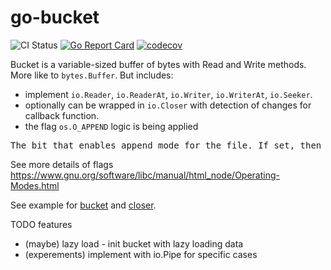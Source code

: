 # go-bucket

![CI Status](https://github.com/gebv/go-bucket/workflows/tests/badge.svg)
[![Go Report Card](https://goreportcard.com/badge/github.com/gebv/go-bucket)](https://goreportcard.com/report/github.com/gebv/go-bucket)
[![codecov](https://codecov.io/gh/gebv/go-bucket/branch/master/graph/badge.svg)](https://codecov.io/gh/gebv/go-bucket)


Bucket is a variable-sized buffer of bytes with Read and Write methods. More like to `bytes.Buffer`. But includes:

- implement `io.Reader`, `io.ReaderAt`, `io.Writer`, `io.WriterAt`, `io.Seeker`.
- optionally can be wrapped in `io.Closer` with detection of changes for callback function.
- the flag `os.O_APPEND` logic is being applied
<pre>
The bit that enables append mode for the file. If set, then all write operations write the data at the end of the file, extending it, regardless of the current file position. This is the only reliable way to append to a file. In append mode, you are guaranteed that the data you write will always go to the current end of the file, regardless of other processes writing to the file. Conversely, if you simply set the file position to the end of file and write, then another process can extend the file after you set the file position but before you write, resulting in your data appearing someplace before the real end of file.
</pre>
See more details of flags https://www.gnu.org/software/libc/manual/html_node/Operating-Modes.html


See example for [bucket](bucket_test.go#L11-L43) and [closer](closer_test.go#L13-L41).

TODO features
- (maybe) lazy load - init bucket with lazy loading data
- (experements) implement with io.Pipe for specific cases
